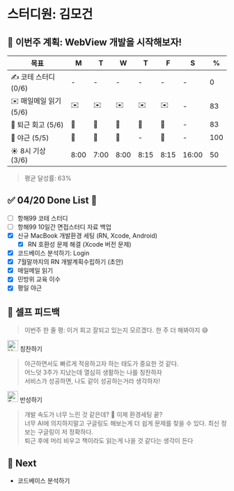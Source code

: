 # 스터디원: 김모건

## 🚀 이번주 계획: WebView 개발을 시작해보자!

| 목표                   | M    | T    | W    | T    | F    | S     | %   |
| ---------------------- | ---- | ---- | ---- | ---- | ---- | ----- | --- |
| ✍️ 코테 스터디 (0/6)   | -    | -    | -    | -    | -    | -     | 0   |
| ✉️ 매일메일 읽기 (5/6) | ✉️   | ✉️   | ✉️   | ✉️   | ✉️   | -     | 83  |
| 🤔 퇴근 회고 (5/6)     | 🤔   | 🤔   | 🤔   | 🤔   | 🤔   | -     | 83  |
| 🌙 야근 (5/5)          | 🌙   | 🌙   | 🌙   | -    | 🌙   | -     | 100 |
| ☀️ 8시 기상 (3/6)      | 8:00 | 7:00 | 8:00 | 8:15 | 8:15 | 16:00 | 50  |

> 평균 달성률: 63% <br>

## ✅ 04/20 Done List 🌸

- [ ] 항해99 코테 스터디
- [ ] 항해99 10일간 면접스터디 자료 백업
- [x] 신규 MacBook 개발환경 세팅 (RN, Xcode, Android)
  - [x] RN 호환성 문제 해결 (Xcode 버전 문제)
- [x] 코드베이스 분석하기: Login
- [x] 7월말까지의 RN 개발계획수립하기 (초안)
- [x] 매일메일 읽기
- [x] 민방위 교육 이수
- [x] 평일 야근

## 🎉 셀프 피드백

> 이번주 한 줄 평: 이거 회고 잘되고 있는지 모르겠다. 한 주 더 해봐야지 😅<br>

<img src="https://raw.githubusercontent.com/Tarikul-Islam-Anik/Animated-Fluent-Emojis/master/Emojis/Smilies/Hugging%20Face.png" alt="Hugging Face" width="25" height="25"> 칭찬하기 </img>

> 야근하면서도 빠르게 적응하고자 하는 태도가 중요한 것 같다.<br>
> 어느덧 3주가 지났는데 열심히 생활하는 나를 칭찬하자<br>
> 서비스가 성공하면, 나도 같이 성공하는거라 생각하자!<br>

<img src="https://raw.githubusercontent.com/Tarikul-Islam-Anik/Animated-Fluent-Emojis/master/Emojis/Smilies/Face%20with%20Monocle.png" alt="Face with Monocle" width="25" height="25"> 반성하기</img>

> 개발 속도가 너무 느린 것 같은데? 🤔 이제 환경세팅 끝? <br>
> 너무 AI에 의지하지말고 구글링도 해보는게 더 쉽게 문제를 찾을 수 있다. 최신 정보는 구글링이 저 정확하다.<br>
> 퇴근 후에 머리 비우고 책이라도 읽는게 나을 것 같다는 생각이 든다 <br>

## 🌱 Next

- 코드베이스 분석하기
